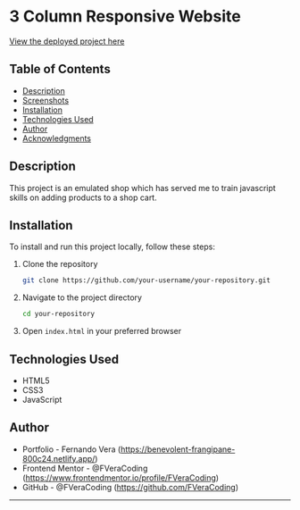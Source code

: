 # 3 Column Responsive Website

[View the deployed project here](https://cartshoppingtraining.netlify.app/)

## Table of Contents

- [Description](#description)
- [Screenshots](#screenshots)
- [Installation](#installation)
- [Technologies Used](#technologies-used)
- [Author](#author)
- [Acknowledgments](#acknowledgments)

## Description

This project is an emulated shop which has served me to train javascript skills on adding products to a shop cart.


## Installation

To install and run this project locally, follow these steps:

1. Clone the repository
    ```bash
    git clone https://github.com/your-username/your-repository.git
    ```
2. Navigate to the project directory
    ```bash
    cd your-repository
    ```
3. Open `index.html` in your preferred browser

## Technologies Used

- HTML5
- CSS3
- JavaScript

## Author

- Portfolio - Fernando Vera (https://benevolent-frangipane-800c24.netlify.app/)
- Frontend Mentor - @FVeraCoding (https://www.frontendmentor.io/profile/FVeraCoding)
- GitHub - @FVeraCoding (https://github.com/FVeraCoding)

---
